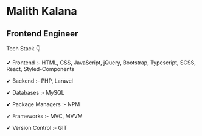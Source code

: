 #                                                                 Malith Kalana
## Frontend Engineer

Tech Stack 👇

✔ Frontend :- HTML, CSS, JavaScript, jQuery, Bootstrap, Typescript, SCSS, React, Styled-Components

✔ Backend :- PHP, Laravel

✔ Databases :- MySQL

✔ Package Managers :- NPM

✔ Frameworks :- MVC, MVVM 

✔ Version Control :- GIT


